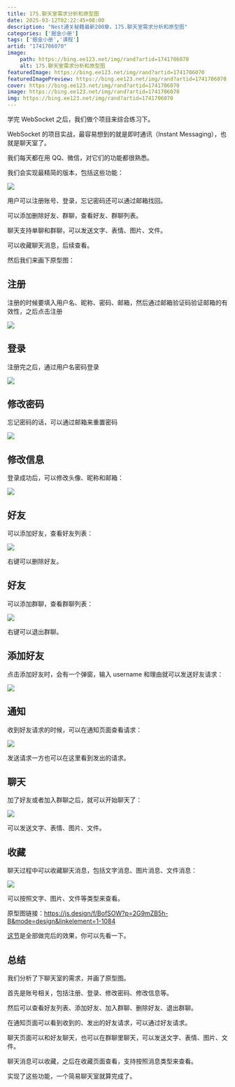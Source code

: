 ```yaml
---
title: 175.聊天室需求分析和原型图
date: 2025-03-12T02:22:45+08:00
description: "Nest通关秘籍最新200章，175.聊天室需求分析和原型图"
categories: ['掘金小册']
tags: ['掘金小册','课程']
artid: "1741706070"
image:
    path: https://bing.ee123.net/img/rand?artid=1741706070
    alt: 175.聊天室需求分析和原型图
featuredImage: https://bing.ee123.net/img/rand?artid=1741706070
featuredImagePreview: https://bing.ee123.net/img/rand?artid=1741706070
cover: https://bing.ee123.net/img/rand?artid=1741706070
image: https://bing.ee123.net/img/rand?artid=1741706070
img: https://bing.ee123.net/img/rand?artid=1741706070
---
```


学完 WebSocket 之后，我们做个项目来综合练习下。

WebSocket 的项目实战，最容易想到的就是即时通讯（Instant Messaging），也就是聊天室了。

我们每天都在用 QQ、微信，对它们的功能都很熟悉。

我们会实现最精简的版本，包括这些功能： 

![](<https://p1-juejin.byteimg.com/tos-cn-i-k3u1fbpfcp/f78413f01d2c43cf82ca2db9daf8ebd9~tplv-k3u1fbpfcp-jj-mark:0:0:0:0:q75.image#?w=944&h=1100&s=126010&e=png&b=ffffff>) 

用户可以注册账号、登录，忘记密码还可以通过邮箱找回。 

可以添加删除好友、群聊，查看好友、群聊列表。 

聊天支持单聊和群聊，可以发送文字、表情、图片、文件。

可以收藏聊天消息，后续查看。 

然后我们来画下原型图：

## 注册 

注册的时候要填入用户名、昵称、密码、邮箱，然后通过邮箱验证码验证邮箱的有效性，之后点击注册 

![](<https://p9-juejin.byteimg.com/tos-cn-i-k3u1fbpfcp/92544eb78f6d416faeca213b2a74b637~tplv-k3u1fbpfcp-jj-mark:0:0:0:0:q75.image#?w=1656&h=1184&s=70208&e=png&b=ffffff>) 

## 登录

注册完之后，通过用户名密码登录

![](<https://p1-juejin.byteimg.com/tos-cn-i-k3u1fbpfcp/9bad2a2f6ff742cb9f96eabd32062fe4~tplv-k3u1fbpfcp-jj-mark:0:0:0:0:q75.image#?w=1592&h=1002&s=52642&e=png&b=ffffff>) 

## 修改密码

忘记密码的话，可以通过邮箱来重置密码

![](https://p9-juejin.byteimg.com/tos-cn-i-k3u1fbpfcp/65a6f64f54224c76aa29b7a447b08548~tplv-k3u1fbpfcp-jj-mark:0:0:0:0:q75.image#?w=1646&h=1156&s=65457&e=png&b=ffffff)

## 修改信息

登录成功后，可以修改头像、昵称和邮箱：

![](<https://p9-juejin.byteimg.com/tos-cn-i-k3u1fbpfcp/26ce08e936b34f138187ce4a2c520ced~tplv-k3u1fbpfcp-jj-mark:0:0:0:0:q75.image#?w=1208&h=844&s=41235&e=png&b=ffffff>)

## 好友

可以添加好友，查看好友列表：

![](https://p3-juejin.byteimg.com/tos-cn-i-k3u1fbpfcp/01a2ea9773a8415a92b1232f392f86aa~tplv-k3u1fbpfcp-jj-mark:0:0:0:0:q75.image#?w=1686&h=1060&s=80966&e=png&b=ffffff)

右键可以删除好友。

## 好友

可以添加群聊，查看群聊列表：

![](https://p1-juejin.byteimg.com/tos-cn-i-k3u1fbpfcp/9c35c57240074b20b9209536ee4e1e82~tplv-k3u1fbpfcp-jj-mark:0:0:0:0:q75.image#?w=1430&h=964&s=66083&e=png&b=ffffff)

右键可以退出群聊。

## 添加好友

点击添加好友时，会有一个弹窗，输入 username 和理由就可以发送好友请求：

![](https://p1-juejin.byteimg.com/tos-cn-i-k3u1fbpfcp/d9f3bdf981204287b11b055ee0c9b031~tplv-k3u1fbpfcp-jj-mark:0:0:0:0:q75.image#?w=1612&h=1096&s=74743&e=png&b=d2d2d2)

## 通知

收到好友请求的时候，可以在通知页面查看请求：

![](<https://p9-juejin.byteimg.com/tos-cn-i-k3u1fbpfcp/c1e1fbc0f1554006b8b7b30368ec59f1~tplv-k3u1fbpfcp-jj-mark:0:0:0:0:q75.image#?w=1358&h=922&s=82277&e=png&b=ffffff>)

发送请求一方也可以在这里看到发出的请求。

## 聊天

加了好友或者加入群聊之后，就可以开始聊天了：

![](<https://p3-juejin.byteimg.com/tos-cn-i-k3u1fbpfcp/5c28534fcdb24af183076bc3d0be4e2d~tplv-k3u1fbpfcp-jj-mark:0:0:0:0:q75.image#?w=1406&h=986&s=65437&e=png&b=fefefe>)

可以发送文字、表情、图片、文件。

## 收藏

聊天过程中可以收藏聊天消息，包括文字消息、图片消息、文件消息：

![](<https://p1-juejin.byteimg.com/tos-cn-i-k3u1fbpfcp/574dcb4751974f3f8f38a9c90236f1e7~tplv-k3u1fbpfcp-jj-mark:0:0:0:0:q75.image#?w=1440&h=972&s=62875&e=png&b=ffffff>)

可以按照文字、图片、文件等类型来查看。

原型图链接：https://js.design/f/BofSOW?p=2G9mZB5h-B&mode=design&linkelement=1-1084

[这节](https://juejin.cn/book/7226988578700525605/section/7399296350627561506)是全部做完后的效果，你可以先看一下。

## 总结

我们分析了下聊天室的需求，并画了原型图。

首先是账号相关，包括注册、登录、修改密码、修改信息等。

然后可以查看好友列表、添加好友、加入群聊、删除好友、退出群聊。

在通知页面可以看到收到的、发出的好友请求，可以通过好友请求。

聊天页面可以和好友聊天，也可以在群聊里聊天，可以发送文字、表情、图片、文件。

聊天消息可以收藏，之后在收藏页面查看，支持按照消息类型来查看。

实现了这些功能，一个简易聊天室就算完成了。